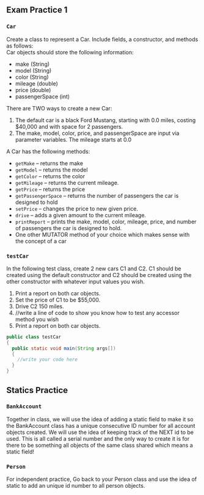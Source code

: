 ## Exam Practice 1
### `Car`

Create a class to represent a Car. Include fields, a constructor, and methods as follows:
<br>Car objects should store the following information:
- make (String)
- model (String)
- color (String)
- mileage (double)
- price (double)
- passengerSpace (int)

There are TWO ways to create a new Car:
1. The default car is a black Ford Mustang, starting with 0.0 miles, costing $40,000 and with space
for 2 passengers.
1. The make, model, color, price, and passengerSpace are input via parameter variables. The
mileage starts at 0.0


A Car has the following methods:
- `getMake` – returns the make
- `getModel` – returns the model
- `getColor` – returns the color
- `getMileage` – returns the current mileage.
- `getPrice` – returns the price
- `getPassengerSpace` – returns the number of passengers the car is designed to hold
- `setPrice` – changes the price to new given price.
- `drive` – adds a given amount to the current mileage.
- `printReport` – prints the make, model, color, mileage, price, and number of passengers the car is designed to hold.
- One other MUTATOR method of your choice which makes sense with the concept of a car


### `testCar`
In the following test class, create 2 new cars C1 and C2. C1 should be created using the default
constructor and C2 should be created using the other constructor with whatever input values you
wish.
1. Print a report on both car objects.
2. Set the price of C1 to be $55,000.
3. Drive C2 150 miles.
4. //write a line of code to show you know how to test any accessor method you wish
5. Print a report on both car objects.

```Java
public class testCar
{
  public static void main(String args[])
  {
    //write your code here
  }
}
```

## Statics Practice
### `BankAccount`
Together in class, we will use the idea of adding a static field to make it so the BankAccount class has a unique consecutive ID number for all account objects created.  We will use the idea of keeping track of the NEXT id to be used. This is all called a serial number and the only way to create it is for there to be something all objects of the same class shared which means a static field!

### `Person`
For independent practice, Go back to your Person class and use the idea of static to add an unique id number to all person objects.
